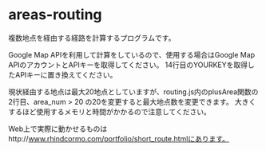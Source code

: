 # areas-routing
複数地点を経由する経路を計算するプログラムです。

Google Map APIを利用して計算をしているので、使用する場合はGoogle Map APIのアカウントとAPIキーを取得してください。
14行目のYOURKEYを取得したAPIキーに置き換えてください。

現状経由する地点は最大20地点としていますが、routing.js内のplusArea関数の2行目、area_num > 20 の20を変更すると最大地点数を変更できます。
大きくするほど使用するメモリと時間がかかるので注意してください。

Web上で実際に動かせるものはhttp://www.rhindcormo.com/portfolio/short_route.htmlにあります。
